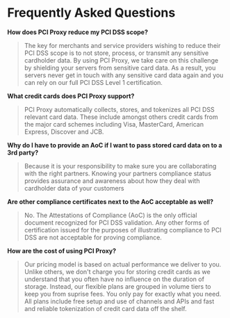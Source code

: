 # Frequently Asked Questions



**How does PCI Proxy reduce my PCI DSS scope?**

> The key for merchants and service providers wishing to reduce their PCI DSS scope is to not store, process, or transmit any sensitive cardholder data. By using PCI Proxy, we take care on this challenge by shielding your servers from sensitive card data. As a result, you servers never get in touch with any sensitive card data again and you can rely on our full PCI DSS Level 1 certification.



**What credit cards does PCI Proxy support?**

> PCI Proxy automatically collects, stores, and tokenizes all PCI DSS relevant card data. These include amongst others credit cards from the major card schemes including Visa, MasterCard, American Express, Discover and JCB.



**Why do I have to provide an AoC if I want to pass stored card data on to a 3rd party?**

> Because it is your responsibility to make sure you are collaborating with the right partners. Knowing your partners compliance status provides assurance and awareness about how they deal with cardholder data of your customers



**Are other compliance certificates next to the AoC acceptable as well?**

> No. The Attestations of Compliance \(AoC\) is the only official document recognized for PCI DSS validation. Any other forms of certification issued for the purposes of illustrating compliance to PCI DSS are not acceptable for proving compliance.



**How are the cost of using PCI Proxy?**

> Our pricing model is based on actual performance we deliver to you. Unlike others, we don't charge you for storing credit cards as we understand that you often have no influence on the duration of storage. Instead, our flexible plans are grouped in volume tiers to keep you from suprise fees. You only pay for exactly what you need. All plans include free setup and use of channels and APIs and fast and reliable tokenization of credit card data off the shelf.



